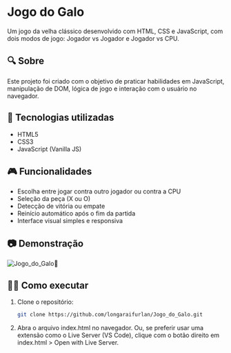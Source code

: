 # Jogo do Galo

Um jogo da velha clássico desenvolvido com HTML, CSS e JavaScript, com dois modos de jogo: Jogador vs Jogador e Jogador vs CPU.

## 🔍 Sobre

Este projeto foi criado com o objetivo de praticar habilidades em JavaScript, manipulação de DOM, lógica de jogo e interação com o usuário no navegador.

## 🚀 Tecnologias utilizadas

- HTML5
- CSS3
- JavaScript (Vanilla JS)

## 🎮 Funcionalidades

- Escolha entre jogar contra outro jogador ou contra a CPU
- Seleção da peça (X ou O)
- Detecção de vitória ou empate
- Reinício automático após o fim da partida
- Interface visual simples e responsiva

## 📷 Demonstração

![Jogo_do_Galo🐔](https://github.com/user-attachments/assets/8c3d061f-92c0-4a6d-9a15-ae4e4f26eaef)


## 🧑‍💻 Como executar

1. Clone o repositório:
   ```bash
   git clone https://github.com/longaraifurlan/Jogo_do_Galo.git
   
2. Abra o arquivo index.html no navegador.
Ou, se preferir usar uma extensão como o Live Server (VS Code), clique com o botão direito em index.html > Open with Live Server.
